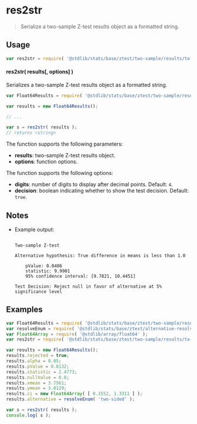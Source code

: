 <!--

@license Apache-2.0

Copyright (c) 2025 The Stdlib Authors.

Licensed under the Apache License, Version 2.0 (the "License");
you may not use this file except in compliance with the License.
You may obtain a copy of the License at

   http://www.apache.org/licenses/LICENSE-2.0

Unless required by applicable law or agreed to in writing, software
distributed under the License is distributed on an "AS IS" BASIS,
WITHOUT WARRANTIES OR CONDITIONS OF ANY KIND, either express or implied.
See the License for the specific language governing permissions and
limitations under the License.

-->

# res2str

> Serialize a two-sample Z-test results object as a formatted string.

<!-- Section to include introductory text. Make sure to keep an empty line after the intro `section` element and another before the `/section` close. -->

<section class="intro">

</section>

<!-- /.intro -->

<!-- Package usage documentation. -->

<section class="usage">

## Usage

```javascript
var res2str = require( '@stdlib/stats/base/ztest/two-sample/results/to-string' );
```

#### res2str( results\[, options] )

Serializes a two-sample Z-test results object as a formatted string.

```javascript
var Float64Results = require( '@stdlib/stats/base/ztest/two-sample/results/float64' );

var results = new Float64Results();

// ...

var s = res2str( results );
// returns <string>
```

The function supports the following parameters:

-   **results**: two-sample Z-test results object.
-   **options**: function options.

The function supports the following options:

-   **digits**: number of digits to display after decimal points. Default: `4`.
-   **decision**: boolean indicating whether to show the test decision. Default: `true`.

</section>

<!-- /.usage -->

<!-- Package usage notes. Make sure to keep an empty line after the `section` element and another before the `/section` close. -->

<section class="notes">

## Notes

-   Example output:

    ```text

    Two-sample Z-test

    Alternative hypothesis: True difference in means is less than 1.0

        pValue: 0.0406
        statistic: 9.9901
        95% confidence interval: [9.7821, 10.4451]

    Test Decision: Reject null in favor of alternative at 5% significance level

    ```

</section>

<!-- /.notes -->

<!-- Package usage examples. -->

<section class="examples">

## Examples

<!-- eslint no-undef: "error" -->

```javascript
var Float64Results = require( '@stdlib/stats/base/ztest/two-sample/results/float64' );
var resolveEnum = require( '@stdlib/stats/base/ztest/alternative-resolve-enum' );
var Float64Array = require( '@stdlib/array/float64' );
var res2str = require( '@stdlib/stats/base/ztest/two-sample/results/to-string' );

var results = new Float64Results();
results.rejected = true;
results.alpha = 0.05;
results.pValue = 0.0132;
results.statistic = 2.4773;
results.nullValue = 0.0;
results.xmean = 3.7561;
results.ymean = 3.0129;
results.ci = new Float64Array( [ 0.1552, 1.3311 ] );
results.alternative = resolveEnum( 'two-sided' );

var s = res2str( results );
console.log( s );
```

</section>

<!-- /.examples -->

<!-- Section to include cited references. If references are included, add a horizontal rule *before* the section. Make sure to keep an empty line after the `section` element and another before the `/section` close. -->

<section class="references">

</section>

<!-- /.references -->

<!-- Section for related `stdlib` packages. Do not manually edit this section, as it is automatically populated. -->

<section class="related">

</section>

<!-- /.related -->

<!-- Section for all links. Make sure to keep an empty line after the `section` element and another before the `/section` close. -->

<section class="links">

</section>

<!-- /.links -->
